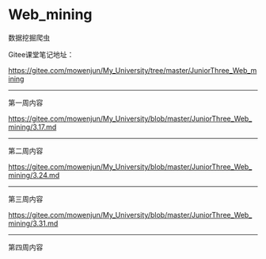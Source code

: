 # Web_mining
数据挖掘爬虫

Gitee课堂笔记地址：

https://gitee.com/mowenjun/My_University/tree/master/JuniorThree_Web_mining

------

第一周内容

https://gitee.com/mowenjun/My_University/blob/master/JuniorThree_Web_mining/3.17.md





-------

第二周内容

https://gitee.com/mowenjun/My_University/blob/master/JuniorThree_Web_mining/3.24.md


--------

第三周内容

https://gitee.com/mowenjun/My_University/blob/master/JuniorThree_Web_mining/3.31.md



---------

第四周内容







